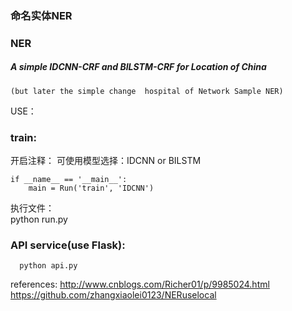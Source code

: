 ### 命名实体NER
### NER
  
  ##### A simple IDCNN-CRF and BILSTM-CRF for Location of China
    (but later the simple change  hospital of Network Sample NER)
    
  USE：
   
   ### train:

   开启注释：
   可使用模型选择：IDCNN or BILSTM
   
    if __name__ == '__main__':
        main = Run('train', 'IDCNN')

  执行文件：      
   python run.py
    
    
  ### API service(use Flask):
      python api.py
   
   
   
  
  
  
  
  
  
  
  
  
  
  
  
  
  references:
     http://www.cnblogs.com/Richer01/p/9985024.html
     https://github.com/zhangxiaolei0123/NERuselocal
             
       
